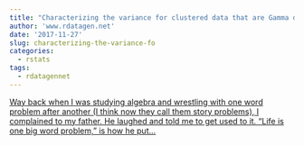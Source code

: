 ```yaml
---
title: "Characterizing the variance for clustered data that are Gamma distributed"
author: 'www.rdatagen.net'
date: '2017-11-27'
slug: characterizing-the-variance-fo
categories:
  - rstats
tags:
  - rdatagennet
---
```


[Way back when I was studying algebra and wrestling with one word problem after another (I think now they call them story problems), I complained to my father. He laughed and told me to get used to it. “Life is one big word problem,” is how he put...<click to read more>](https://www.rdatagen.net/post/icc-for-gamma-distribution/)

